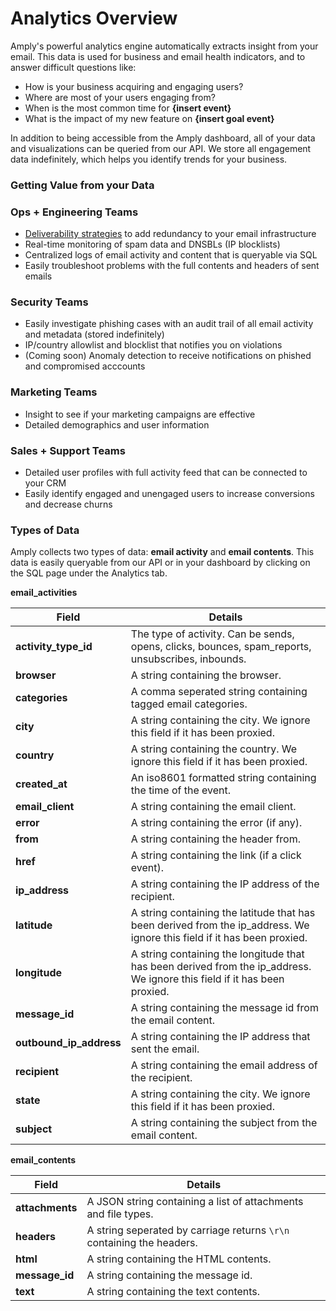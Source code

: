 # Analytics Overview

Amply's powerful analytics engine automatically extracts insight from your email. This data is used for business and email health indicators, and to answer difficult questions like:

- How is your business acquiring and engaging users?
- Where are most of your users engaging from?
- When is the most common time for **{insert event}**
- What is the impact of my new feature on **{insert goal event}**

In addition to being accessible from the Amply dashboard, all of your data and visualizations can be queried from our API. We store all engagement data indefinitely, which helps you identify trends for your business.

### Getting Value from your Data

<!--
type: tab
title: Ops + Engineering Teams
-->

### Ops + Engineering Teams

- [Deliverability strategies](../Deliverability/150-Deliverability-Strategy.md) to add redundancy to your email infrastructure
- Real-time monitoring of spam data and DNSBLs (IP blocklists)
- Centralized logs of email activity and content that is queryable via SQL
- Easily troubleshoot problems with the full contents and headers of sent emails

<!--
type: tab
title: Security Teams
-->

### Security Teams

- Easily investigate phishing cases with an audit trail of all email activity and metadata (stored indefinitely)
- IP/country allowlist and blocklist that notifies you on violations
- (Coming soon) Anomaly detection to receive notifications on phished and compromised acccounts

<!--
type: tab
title: Marketing Teams
-->

### Marketing Teams

- Insight to see if your marketing campaigns are effective
- Detailed demographics and user information

<!--
type: tab
title: Sales + Support Teams
-->

### Sales + Support Teams

- Detailed user profiles with full activity feed that can be connected to your CRM
- Easily identify engaged and unengaged users to increase conversions and decrease churns

<!-- type: tab-end -->

### Types of Data

Amply collects two types of data: **email activity** and **email contents**. This data is easily queryable from our API or in your dashboard by clicking on the SQL page under the Analytics tab.

**email_activities**

| Field | Details |
| --------- | ---------- |
| **activity_type_id** | The type of activity. Can be sends, opens, clicks, bounces, spam_reports, unsubscribes, inbounds.|
**browser** | A string containing the browser.
**categories** | A comma seperated string containing tagged email categories.
**city** | A string containing the city. We ignore this field if it has been proxied.
**country** | A string containing the country. We ignore this field if it has been proxied.
**created_at** | An iso8601 formatted string containing the time of the event.
**email_client** | A string containing the email client.
**error** | A string containing the error (if any).
**from** | A string containing the header from.
**href** | A string containing the link (if a click event).
**ip_address** | A string containing the IP address of the recipient.
**latitude** | A string containing the latitude that has been derived from the ip_address. We ignore this field if it has been proxied.
**longitude** | A string containing the longitude that has been derived from the ip_address. We ignore this field if it has been proxied.
**message_id** | A string containing the message id from the email content.
**outbound_ip_address** | A string containing the IP address that sent the email.
**recipient** | A string containing the email address of the recipient.
**state** | A string containing the city. We ignore this field if it has been proxied.
**subject** | A string containing the subject from the email content.

**email_contents**

| Field | Details |
|---------|----------|
**attachments** | A JSON string containing a list of attachments and file types.
**headers** | A string seperated by carriage returns `\r\n` containing the headers.
**html** | A string containing the HTML contents.
**message_id** | A string containing the message id.
**text** | A string containing the text contents.
